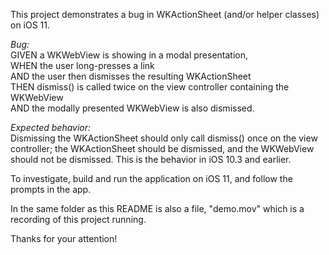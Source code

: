 This project demonstrates a bug in WKActionSheet (and/or helper classes) on iOS 11.  

*Bug:*  
GIVEN a WKWebView is showing in a modal presentation,  
WHEN the user long-presses a link  
AND the user then dismisses the resulting WKActionSheet  
THEN dismiss() is called twice on the view controller containing the WKWebView  
AND the modally presented WKWebView is also dismissed.  

*Expected behavior:*  
Dismissing the WKActionSheet should only call dismiss() once on the view controller; the WKActionSheet should be dismissed,
and the WKWebView should not be dismissed.  This is the behavior in iOS 10.3 and earlier.

To investigate, build and run the application on iOS 11, and follow the prompts in the app.  

In the same folder as this README is also a file, "demo.mov" which is a recording of this project running.

Thanks for your attention!
